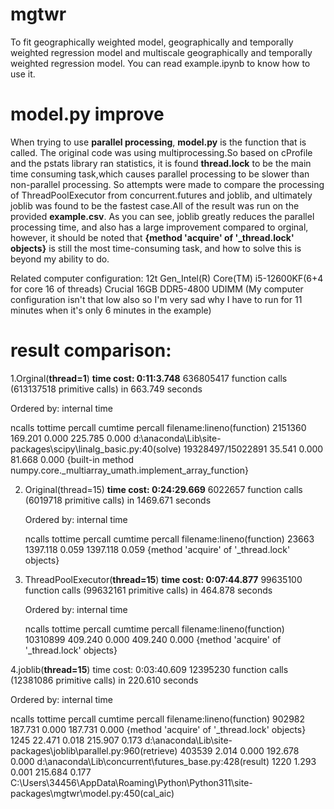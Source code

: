 # mgtwr

To fit geographically weighted model, geographically and temporally weighted regression model and multiscale geographically and temporally weighted regression model. You can
read example.ipynb to know how to use it.

# model.py improve
When trying to use **parallel processing**, **model.py** is the function that is called. The original code was using multiprocessing.So based on cProfile and the pstats library ran statistics, it is found **thread.lock** to be the main time consuming task,which causes parallel processing to be slower than non-parallel processing. So attempts were made to compare the processing of ThreadPoolExecutor from concurrent.futures and joblib, and ultimately joblib was found to be the fastest case.All of the result was run on the provided **example.csv**.
As you can see, joblib greatly reduces the parallel processing time, and also has a large improvement compared to orginal, however, it should be noted that **{method 'acquire' of '_thread.lock' objects}** is still the most time-consuming task, and how to solve this is beyond my ability to do.

Related computer configuration:
12t Gen_Intel(R) Core(TM) i5-12600KF(6+4 for core 16 of threads)
Crucial 16GB DDR5-4800 UDIMM
(My computer configuration isn't that low also so I'm very sad why I have to run for 11 minutes when it's only 6 minutes in the example)

# result comparison:
1.Orginal(**thread=1**)
**time cost: 0:11:3.748**
         636805417 function calls (613137518 primitive calls) in 663.749 seconds

   Ordered by: internal time

   ncalls  tottime  percall  cumtime  percall filename:lineno(function)
  2151360  169.201    0.000  225.785    0.000 d:\anaconda\Lib\site-packages\scipy\linalg\_basic.py:40(solve)
19328497/15022891   35.541    0.000   81.668    0.000 {built-in method numpy.core._multiarray_umath.implement_array_function}

2. Original(thread=15)
**time cost: 0:24:29.669**
         6022657 function calls (6019718 primitive calls) in 1469.671 seconds

   Ordered by: internal time

   ncalls  tottime  percall  cumtime  percall filename:lineno(function)
    23663 1397.118    0.059 1397.118    0.059 {method 'acquire' of '_thread.lock' objects}

3. ThreadPoolExecutor(**thread=15**)
**time cost: 0:07:44.877**
         99635100 function calls (99632161 primitive calls) in 464.878 seconds

   Ordered by: internal time

   ncalls  tottime  percall  cumtime  percall filename:lineno(function)
 10310899  409.240    0.000  409.240    0.000 {method 'acquire' of '_thread.lock' objects}

4.joblib(**thread=15**)
time cost: 0:03:40.609
         12395230 function calls (12381086 primitive calls) in 220.610 seconds

   Ordered by: internal time

   ncalls  tottime  percall  cumtime  percall filename:lineno(function)
   902982  187.731    0.000  187.731    0.000 {method 'acquire' of '_thread.lock' objects}
     1245   22.471    0.018  215.907    0.173 d:\anaconda\Lib\site-packages\joblib\parallel.py:960(retrieve)
   403539    2.014    0.000  192.678    0.000 d:\anaconda\Lib\concurrent\futures\_base.py:428(result)
     1220    1.293    0.001  215.684    0.177 C:\Users\34456\AppData\Roaming\Python\Python311\site-packages\mgtwr\model.py:450(cal_aic)
